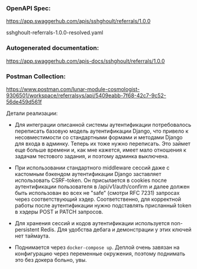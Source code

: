 ### OpenAPI Spec:
https://app.swaggerhub.com/apis/sshghoult/referrals/1.0.0

sshghoult-referrals-1.0.0-resolved.yaml

### Autogenerated documentation:
https://app.swaggerhub.com/apis-docs/sshghoult/referrals/1.0.0

### Postman Collection:
https://www.postman.com/lunar-module-cosmologist-9306501/workspace/referralsys/api/5409eabb-7f68-42c7-9c52-56de459d561f

Детали реализации:
- Для интеграции описанной системы аутентификации
потребовалось переписать базовую модель аутентификации Django, 
что привело к несовместимости со стандартными формами и методами Django для входа в админку.
Теперь их тоже нужно переписать. 
Это займет еще больше времени и, как мне кажется, имеет мало отношения к задачам тестового задания,
 и поэтому админка выключена.
 
- При использовании стандартного middleware
 сессий даже с кастомным бэкендом аутентификации Django заставляет использовать CSRF-token. 
 Он присылается в cookies после аутентификации пользователя в /api/v1/auth/confirm
  и далее должен быть использован во всех не "safe" (смотри RFC 7231) запросах через соответствующий хэдер.
  Соответственно, для корректной работы после аутентификации нужно подставлять присланный token
   в хэдеры POST и PATCH запросов.
   
- Для хранения сессий и кодов аутентификации используется non-persistent Redis. 
Для удобства дебага и демонстрации у этих ключей нет таймаута.
- Поднимается через `docker-compose up`. 
Деплой очень завязан на конфигурацию через переменные окружения, поэтому поднимать это без докера больно, увы.

